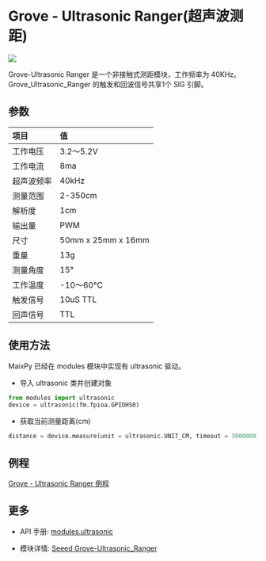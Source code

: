 Grove - Ultrasonic Ranger(超声波测距)
=======

<div class="grove_pic">
<img src="../../../assets/hardware/module_grove/ultrasonic.jpg">
</div>

Grove-Ultrasonic Ranger 是一个非接触式测距模块，工作频率为 40KHz。Grove_Ultrasonic_Ranger 的触发和回波信号共享1个 SIG 引脚。  

## 参数

|项目       |值         |
|:--------|:-----------|   
|工作电压 	|3.2〜5.2V          | 
|工作电流 	|8ma               |    
|超声波频率 |	40kHz           |      
|测量范围 	|2-350cm           |    
|解析度 	 |   1cm            |     
|输出量 	 |   PWM           |     
|尺寸 	  |  50mm x 25mm x 16mm|
|重量 	  |  13g             |   
|测量角度 	|15°               |     
|工作温度 	|-10〜60°C           |    
|触发信号 	|10uS TTL          |      
|回声信号 	|TTL               |

## 使用方法

MaixPy 已经在 modules 模块中实现有 ultrasonic 驱动。

* 导入 ultrasonic 类并创建对象

```python
from modules import ultrasonic
device = ultrasonic(fm.fpioa.GPIOHS0)
```

* 获取当前测量距离(cm)

```python
distance = device.measure(unit = ultrasonic.UNIT_CM, timeout = 3000000)
```

## 例程

[Grove - Ultrasonic Ranger 例程](https://github.com/sipeed/MaixPy_scripts/tree/master/modules/grove/ultrasonic)

## 更多

* API 手册: [modules.ultrasonic](../../api_reference/extend/ultrasonic.md)

* 模块详情: [Seeed Grove-Ultrasonic_Ranger](https://wiki.seeedstudio.com/Grove-Ultrasonic_Ranger/)